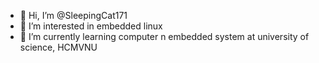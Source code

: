 - 👋 Hi, I’m @SleepingCat171
- 👀 I’m interested in embedded linux
- 🌱 I’m currently learning computer n embedded system at university of science, HCMVNU
<!---
SleepingCat171/SleepingCat171 is a ✨ special ✨ repository because its `README.md` (this file) appears on your GitHub profile.
You can click the Preview link to take a look at your changes.
--->
